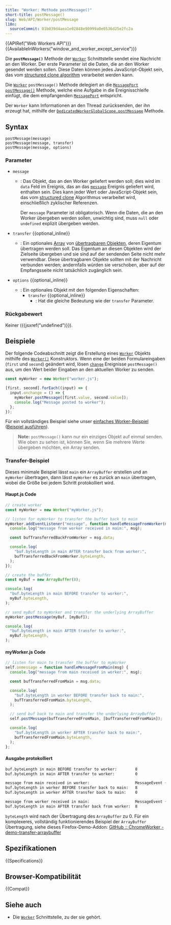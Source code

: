 ```yaml
---
title: "Worker: Methode postMessage()"
short-title: postMessage()
slug: Web/API/Worker/postMessage
l10n:
  sourceCommit: 01b039d4aea1e02848e90999a0e0536d25e2fc2a
---
```


{{APIRef("Web Workers API")}}{{AvailableInWorkers("window_and_worker_except_service")}}

Die **`postMessage()`** Methode der [`Worker`](/de/docs/Web/API/Worker) Schnittstelle sendet eine Nachricht an den Worker. Der erste Parameter ist die Daten, die an den Worker gesendet werden sollen. Diese Daten können jedes JavaScript-Objekt sein, das vom [structured clone algorithm](/de/docs/Web/API/Web_Workers_API/Structured_clone_algorithm) verarbeitet werden kann.

Die [`Worker`](/de/docs/Web/API/Worker) `postMessage()` Methode delegiert an die [`MessagePort`](/de/docs/Web/API/MessagePort) [`postMessage()`](/de/docs/Web/API/MessagePort/postMessage) Methode, welche eine Aufgabe in die Ereignisschleife einfügt, die dem empfangenden [`MessagePort`](/de/docs/Web/API/MessagePort) entspricht.

Der `Worker` kann Informationen an den Thread zurücksenden, der ihn erzeugt hat, mithilfe der [`DedicatedWorkerGlobalScope.postMessage`](/de/docs/Web/API/DedicatedWorkerGlobalScope/postMessage) Methode.

## Syntax

```js-nolint
postMessage(message)
postMessage(message, transfer)
postMessage(message, options)
```

### Parameter

- `message`

  - : Das Objekt, das an den Worker geliefert werden soll; dies wird im `data` Feld im Ereignis, das an das [`message`](/de/docs/Web/API/DedicatedWorkerGlobalScope/message_event) Ereignis geliefert wird, enthalten sein. Dies kann jeder Wert oder JavaScript-Objekt sein, das vom [structured clone](/de/docs/Web/API/Web_Workers_API/Structured_clone_algorithm) Algorithmus verarbeitet wird, einschließlich zyklischer Referenzen.

    Der `message` Parameter ist obligatorisch. Wenn die Daten, die an den Worker übergeben werden sollen, unwichtig sind, muss `null` oder `undefined` explizit übergeben werden.

- `transfer` {{optional_inline}}
  - : Ein optionales [Array](/de/docs/Web/JavaScript/Reference/Global_Objects/Array) von [übertragbaren Objekten](/de/docs/Web/API/Web_Workers_API/Transferable_objects), deren Eigentum übertragen werden soll. Das Eigentum an diesen Objekten wird der Zielseite übergeben und sie sind auf der sendenden Seite nicht mehr verwendbar. Diese übertragbaren Objekte sollten mit der Nachricht verbunden werden; andernfalls würden sie verschoben, aber auf der Empfangsseite nicht tatsächlich zugänglich sein.
- `options` {{optional_inline}}
  - : Ein optionales Objekt mit den folgenden Eigenschaften:
    - `transfer` {{optional_inline}}
      - : Hat die gleiche Bedeutung wie der `transfer` Parameter.

### Rückgabewert

Keiner ({{jsxref("undefined")}}).

## Beispiele

Der folgende Codeabschnitt zeigt die Erstellung eines [`Worker`](/de/docs/Web/API/Worker) Objekts mithilfe des [`Worker()`](/de/docs/Web/API/Worker/Worker) Konstruktors. Wenn eine der beiden Formulareingaben (`first` und `second`) geändert wird, lösen [`change`](/de/docs/Web/API/HTMLElement/change_event) Ereignisse `postMessage()` aus, um den Wert beider Eingaben an den aktuellen Worker zu senden.

```js
const myWorker = new Worker("worker.js");

[first, second].forEach((input) => {
  input.onchange = () => {
    myWorker.postMessage([first.value, second.value]);
    console.log("Message posted to worker");
  };
});
```

Für ein vollständiges Beispiel siehe unser [einfaches Worker-Beispiel](https://github.com/mdn/dom-examples/tree/main/web-workers/simple-web-worker) ([Beispiel ausführen](https://mdn.github.io/dom-examples/web-workers/simple-web-worker/)).

> **Note:** `postMessage()` kann nur ein einziges Objekt auf einmal senden. Wie oben zu sehen ist, können Sie, wenn Sie mehrere Werte übergeben möchten, ein Array senden.

### Transfer-Beispiel

Dieses minimale Beispiel lässt `main` ein `ArrayBuffer` erstellen und an `myWorker` übertragen, dann lässt `myWorker` es zurück an `main` übertragen, wobei die Größe bei jedem Schritt protokolliert wird.

#### Haupt.js Code

```js
// create worker
const myWorker = new Worker("myWorker.js");

// listen for myWorker to transfer the buffer back to main
myWorker.addEventListener("message", function handleMessageFromWorker(msg) {
  console.log("message from worker received in main:", msg);

  const bufTransferredBackFromWorker = msg.data;

  console.log(
    "buf.byteLength in main AFTER transfer back from worker:",
    bufTransferredBackFromWorker.byteLength,
  );
});

// create the buffer
const myBuf = new ArrayBuffer(8);

console.log(
  "buf.byteLength in main BEFORE transfer to worker:",
  myBuf.byteLength,
);

// send myBuf to myWorker and transfer the underlying ArrayBuffer
myWorker.postMessage(myBuf, [myBuf]);

console.log(
  "buf.byteLength in main AFTER transfer to worker:",
  myBuf.byteLength,
);
```

#### myWorker.js Code

```js
// listen for main to transfer the buffer to myWorker
self.onmessage = function handleMessageFromMain(msg) {
  console.log("message from main received in worker:", msg);

  const bufTransferredFromMain = msg.data;

  console.log(
    "buf.byteLength in worker BEFORE transfer back to main:",
    bufTransferredFromMain.byteLength,
  );

  // send buf back to main and transfer the underlying ArrayBuffer
  self.postMessage(bufTransferredFromMain, [bufTransferredFromMain]);

  console.log(
    "buf.byteLength in worker AFTER transfer back to main:",
    bufTransferredFromMain.byteLength,
  );
};
```

#### Ausgabe protokolliert

```bash
buf.byteLength in main BEFORE transfer to worker:        8                     main.js:19
buf.byteLength in main AFTER transfer to worker:         0                     main.js:27

message from main received in worker:                    MessageEvent { ... }  myWorker.js:3
buf.byteLength in worker BEFORE transfer back to main:   8                     myWorker.js:7
buf.byteLength in worker AFTER transfer back to main:    0                     myWorker.js:15

message from worker received in main:                    MessageEvent { ... }  main.js:6
buf.byteLength in main AFTER transfer back from worker:  8                     main.js:10
```

`byteLength` wird nach der Übertragung des `ArrayBuffer` zu 0. Für ein komplexeres, vollständig funktionierendes Beispiel der `ArrayBuffer` Übertragung, siehe dieses Firefox-Demo-Addon: [GitHub :: ChromeWorker - demo-transfer-arraybuffer](https://github.com/Noitidart/ChromeWorker/tree/aca57d9cadc4e68af16201bdecbfb6f9a6f9ca6b)

## Spezifikationen

{{Specifications}}

## Browser-Kompatibilität

{{Compat}}

## Siehe auch

- Die [`Worker`](/de/docs/Web/API/Worker) Schnittstelle, zu der sie gehört.
